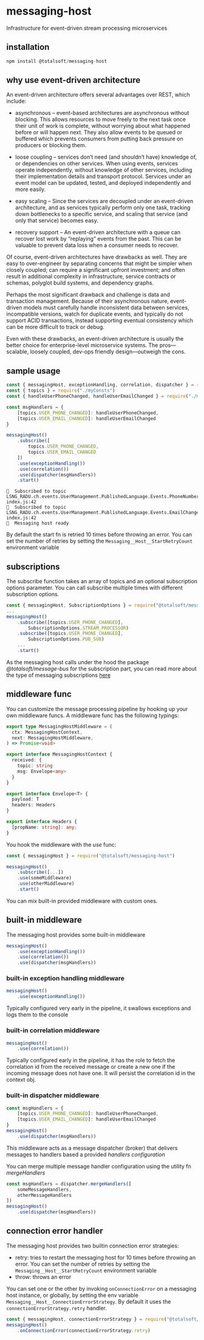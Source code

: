 <!--
 Copyright (c) TotalSoft.
 This source code is licensed under the MIT license.
-->

# messaging-host
Infrastructure for event-driven stream processing microservices

## installation
```javascript
npm install @totalsoft/messaging-host
```

## why use event-driven architecture
An event-driven architecture offers several advantages over REST, which include:

- asynchronous – event-based architectures are asynchronous without blocking. This allows resources to move freely to the next task once their unit of work is complete, without worrying about what happened before or will happen next. They also allow events to be queued or buffered which prevents consumers from putting back pressure on producers or blocking them.

- loose coupling – services don’t need (and shouldn’t have) knowledge of, or dependencies on other services. When using events, services operate independently, without knowledge of other services, including their implementation details and transport protocol. Services under an event model can be updated, tested, and deployed independently and more easily.

- easy scaling – Since the services are decoupled under an event-driven architecture, and as services typically perform only one task, tracking down bottlenecks to a specific service, and scaling that service (and only that service) becomes easy.

- recovery support – An event-driven architecture with a queue can recover lost work by “replaying” events from the past. This can be valuable to prevent data loss when a consumer needs to recover.

Of course, event-driven architectures have drawbacks as well. They are easy to over-engineer by separating concerns that might be simpler when closely coupled; can require a significant upfront investment; and often result in additional complexity in infrastructure, service contracts or schemas, polyglot build systems, and dependency graphs.

Perhaps the most significant drawback and challenge is data and transaction management. Because of their asynchronous nature, event-driven models must carefully handle inconsistent data between services, incompatible versions, watch for duplicate events, and typically do not support ACID transactions, instead supporting eventual consistency which can be more difficult to track or debug.

Even with these drawbacks, an event-driven architecture is usually the better choice for enterprise-level microservice systems. The pros—scalable, loosely coupled, dev-ops friendly design—outweigh the cons.


## sample usage
```javascript
const { messagingHost, exceptionHandling, correlation, dispatcher } = require("@totalsoft/messaging-host")
const { topics } = require("./myConsts")
const { handleUserPhoneChanged, handleUserEmailChanged } = require("./myEventHandlers")

const msgHandlers = {
    [topics.USER_PHONE_CHANGED]: handleUserPhoneChanged,
    [topics.USER_EMAIL_CHANGED]: handleUserEmailChanged
}

messagingHost()
    .subscribe([
        topics.USER_PHONE_CHANGED,
        topics.USER_EMAIL_CHANGED
    ])
    .use(exceptionHandling())
    .use(correlation())
    .use(dispatcher(msgHandlers))
    .start()
```
```terminal
📌  Subscribed to topic LSNG_RADU.ch.events.UserManagement.PublishedLanguage.Events.PhoneNumberChanged
index.js:42
📌  Subscribed to topic LSNG_RADU.ch.events.UserManagement.PublishedLanguage.Events.EmailChanged
index.js:42
🚀  Messaging host ready
```

By default the start fn is retried 10 times before throwing an error.
You can set the number of retries by setting the `Messaging__Host__StartRetryCount` environment variable

## subscriptions
The subscribe function takes an array of topics and an optional subscription options parameter. You can call subscribe multiple times with different subscription options.
```javascript
const { messagingHost, SubscriptionOptions } = require("@totalsoft/messaging-host")
...
messagingHost()
    .subscribe([topics.USER_PHONE_CHANGED],
        SubscriptionOptions.STREAM_PROCESSOR)
    .subscribe([topics.USER_PHONE_CHANGED],
        SubscriptionOptions.PUB_SUB)
    ...
    .start()
```
As the messaging host calls under the hood the package *@totalsoft/message-bus* for the subscription part, you can read more about the type of messaging subscriptions [here](https://github.com/osstotalsoft/nodebb/tree/master/packages/message-bus#subscribe)

## middleware func
You can customize the message processing pipeline by hooking up your own middleware funcs.
A middleware func has the following typings:
```typescript
export type MessagingHostMiddleware = (
  ctx: MessagingHostContext,
  next: MessagingHostMiddleware,
) => Promise<void>

export interface MessagingHostContext {
  received: {
    topic: string
    msg: Envelope<any>
  }
}

export interface Envelope<T> {
  payload: T
  headers: Headers
}

export interface Headers {
  [propName: string]: any;
}
```
You hook the middleware with the *use* func:
```javascript
const { messagingHost } = require("@totalsoft/messaging-host")

messagingHost()
    .subscribe([...])
    .use(someMiddleware)
    .use(otherMiddleware)
    .start()
```

You can mix built-in provided middleware with custom ones.

## built-in middleware
The messaging host provides some built-in middleware
```javascript
messagingHost()
    .use(exceptionHandling())
    .use(correlation())
    .use(dispatcher(msgHandlers))
```
### built-in exception handling middleware
```javascript
messagingHost()
    .use(exceptionHandling())
```
Typically configured very early in the pipeline, it swallows exceptions and logs them to the console

### built-in correlation middleware
```javascript
messagingHost()
    .use(correlation())
```
Typically configured early in the pipeline, it has the role to fetch the correlation id from the received message or create a new one if the incoming message does not have one. It will persist the correlation id in the context obj.

### built-in dispatcher middleware
```javascript
const msgHandlers = {
    [topics.USER_PHONE_CHANGED]: handleUserPhoneChanged,
    [topics.USER_EMAIL_CHANGED]: handleUserEmailChanged
}
messagingHost()
    .use(dispatcher(msgHandlers))
```
This middleware acts as a message dispatcher (broker) that delivers messages to handlers based a provided *handlers configuration*

You can merge multiple message handler configuration using the utility fn *mergeHandlers*
```javascript
const msgHandlers = dispatcher.mergeHandlers([
    someMessageHandlers, 
    otherMessageHandlers
])
messagingHost()
    .use(dispatcher(msgHandlers))
```

## connection error handler
The messaging host provides two builtin connection error strategies:
 - retry: tries to restart the messaging host for 10 times before throwing an error. You can set the number of retries by setting the `Messaging__Host__StartRetryCount` environment variable
 - throw: throws an error

You can set one or the other by invoking `onConnectionError` on a messaging host instance, or globally, by setting the env variable `Messaging__Host__ConnectionErrorStrategy`. By default it uses the `connectionErrorStrategy.retry` handler.

```javascript
const { messagingHost, connectionErrorStrategy } = require("@totalsoft/messaging-host")
messagingHost()
    .onConnectionError(connectionErrorStrategy.retry)
```




